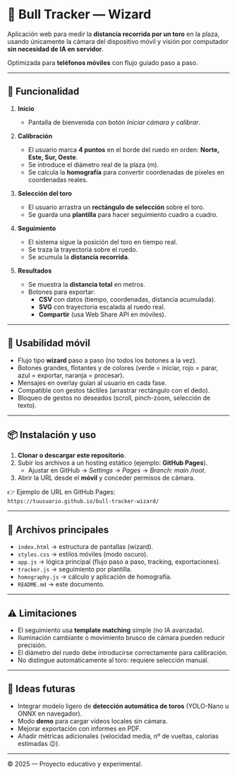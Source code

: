 # 🐂 Bull Tracker — Wizard

Aplicación web para medir la **distancia recorrida por un toro** en la plaza, usando únicamente la cámara del dispositivo móvil y visión por computador **sin necesidad de IA en servidor**.

Optimizada para **teléfonos móviles** con flujo guiado paso a paso.

---

## 🚀 Funcionalidad

1. **Inicio**
   - Pantalla de bienvenida con botón *Iniciar cámara y calibrar*.

2. **Calibración**
   - El usuario marca **4 puntos** en el borde del ruedo en orden: **Norte, Este, Sur, Oeste**.
   - Se introduce el diámetro real de la plaza (m).
   - Se calcula la **homografía** para convertir coordenadas de píxeles en coordenadas reales.

3. **Selección del toro**
   - El usuario arrastra un **rectángulo de selección** sobre el toro.
   - Se guarda una **plantilla** para hacer seguimiento cuadro a cuadro.

4. **Seguimiento**
   - El sistema sigue la posición del toro en tiempo real.
   - Se traza la trayectoria sobre el ruedo.
   - Se acumula la **distancia recorrida**.

5. **Resultados**
   - Se muestra la **distancia total** en metros.
   - Botones para exportar:
     - **CSV** con datos (tiempo, coordenadas, distancia acumulada).
     - **SVG** con trayectoria escalada al ruedo real.
     - **Compartir** (usa Web Share API en móviles).

---

## 📱 Usabilidad móvil

- Flujo tipo **wizard** paso a paso (no todos los botones a la vez).
- Botones grandes, flotantes y de colores (verde = iniciar, rojo = parar, azul = exportar, naranja = procesar).
- Mensajes en overlay guían al usuario en cada fase.
- Compatible con gestos táctiles (arrastrar rectángulo con el dedo).
- Bloqueo de gestos no deseados (scroll, pinch-zoom, selección de texto).

---

## 📦 Instalación y uso

1. **Clonar o descargar este repositorio**.
2. Subir los archivos a un hosting estático (ejemplo: **GitHub Pages**).
   - Ajustar en GitHub → *Settings* → *Pages* → *Branch: main /root*.
3. Abrir la URL desde el **móvil** y conceder permisos de cámara.

👉 Ejemplo de URL en GitHub Pages:  
`https://tuusuario.github.io/bull-tracker-wizard/`

---

## 📝 Archivos principales

- `index.html` → estructura de pantallas (wizard).
- `styles.css` → estilos móviles (modo oscuro).
- `app.js` → lógica principal (flujo paso a paso, tracking, exportaciones).
- `tracker.js` → seguimiento por plantilla.
- `homography.js` → cálculo y aplicación de homografía.
- `README.md` → este documento.

---

## ⚠️ Limitaciones

- El seguimiento usa **template matching** simple (no IA avanzada).
- Iluminación cambiante o movimiento brusco de cámara pueden reducir precisión.
- El diámetro del ruedo debe introducirse correctamente para calibración.
- No distingue automáticamente al toro: requiere selección manual.

---

## 🌟 Ideas futuras

- Integrar modelo ligero de **detección automática de toros** (YOLO-Nano u ONNX en navegador).
- Modo **demo** para cargar vídeos locales sin cámara.
- Mejorar exportación con informes en PDF.
- Añadir métricas adicionales (velocidad media, nº de vueltas, calorías estimadas 😉).

---

© 2025 — Proyecto educativo y experimental.
